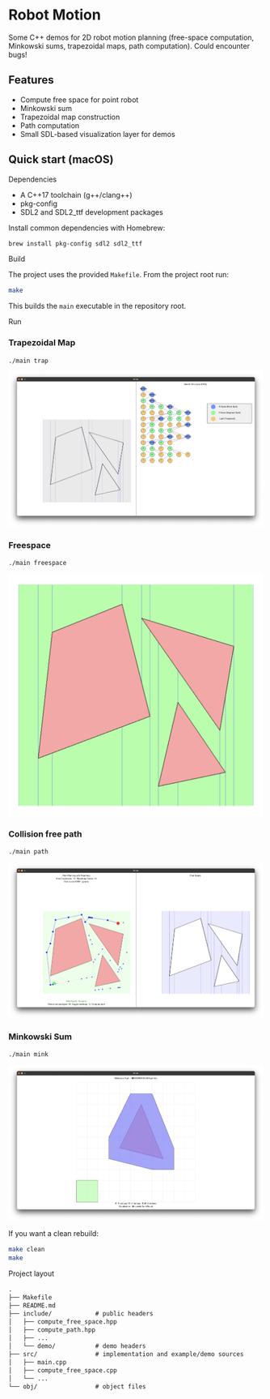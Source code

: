# Robot Motion

Some C++ demos for 2D robot motion planning (free-space computation, Minkowski sums, trapezoidal maps, path computation). Could encounter bugs!

## Features
- Compute free space for point robot
- Minkowski sum 
- Trapezoidal map construction
- Path computation
- Small SDL-based visualization layer for demos

## Quick start (macOS)

Dependencies

- A C++17 toolchain (g++/clang++)
- pkg-config
- SDL2 and SDL2_ttf development packages

Install common dependencies with Homebrew:

```bash
brew install pkg-config sdl2 sdl2_ttf
```

Build

The project uses the provided `Makefile`. From the project root run:

```bash
make
```

This builds the `main` executable in the repository root.

Run
### Trapezoidal Map

```bash
./main trap
```
![Output Image](result/trapezoidal_map.png)

### Freespace
```bash
./main freespace
```
![Output Image](result/freespace.png)

### Collision free path
```bash
./main path
```
![Output Image](result/compute_path.png)

### Minkowski Sum
```bash
./main mink
```
![Output Image](result/minkowski_sum.png)

If you want a clean rebuild:

```bash
make clean
make
```

Project layout

```
.
├── Makefile            
├── README.md           
├── include/            # public headers
│   ├── compute_free_space.hpp
│   ├── compute_path.hpp
│   ├── ...
│   └── demo/           # demo headers
├── src/                # implementation and example/demo sources
│   ├── main.cpp
│   ├── compute_free_space.cpp
│   └── ...
└── obj/                # object files
```

